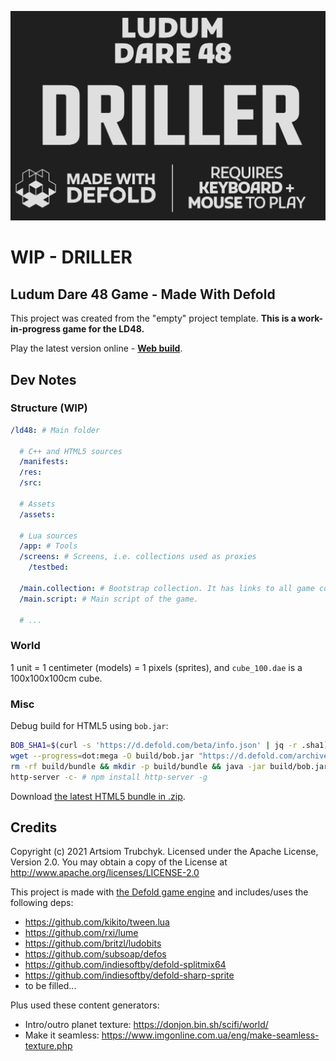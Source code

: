 ![Cover](ld48/res/web/loader_cover.png)

# WIP - DRILLER

## Ludum Dare 48 Game - Made With Defold

This project was created from the "empty" project template. **This is a work-in-progress game for the LD48.**

Play the latest version online - [**Web build**](https://aglitchman.github.io/defold-ld48-game/).

## Dev Notes

### Structure (WIP)

```yaml
/ld48: # Main folder

  # C++ and HTML5 sources
  /manifests:
  /res:
  /src:

  # Assets
  /assets:

  # Lua sources
  /app: # Tools
  /screens: # Screens, i.e. collections used as proxies
    /testbed:

  /main.collection: # Bootstrap collection. It has links to all game collections and content
  /main.script: # Main script of the game.

  # ...
```

### World

1 unit = 1 centimeter (models) = 1 pixels (sprites), and `cube_100.dae` is a 100x100x100cm cube.

### Misc

Debug build for HTML5 using `bob.jar`:
```bash
BOB_SHA1=$(curl -s 'https://d.defold.com/beta/info.json' | jq -r .sha1)
wget --progress=dot:mega -O build/bob.jar "https://d.defold.com/archive/${BOB_SHA1}/bob/bob.jar"
rm -rf build/bundle && mkdir -p build/bundle && java -jar build/bob.jar --email foo@bar.com --auth 12345 --texture-compression true --bundle-output build/bundle/js-web --build-report-html build/bundle/report.html --platform js-web --variant debug --archive distclean resolve build bundle
http-server -c- # npm install http-server -g
```

Download [the latest HTML5 bundle in .zip](https://github.com/aglitchman/defold-ld48-game/archive/refs/heads/gh-pages.zip).

## Credits

Copyright (c) 2021 Artsiom Trubchyk. Licensed under the Apache License, Version 2.0. You may obtain a copy of the License at http://www.apache.org/licenses/LICENSE-2.0

This project is made with [the Defold game engine](https://www.defold.com/) and includes/uses the following deps:
- https://github.com/kikito/tween.lua
- https://github.com/rxi/lume
- https://github.com/britzl/ludobits
- https://github.com/subsoap/defos
- https://github.com/indiesoftby/defold-splitmix64
- https://github.com/indiesoftby/defold-sharp-sprite
- to be filled...

Plus used these content generators:
- Intro/outro planet texture: https://donjon.bin.sh/scifi/world/
- Make it seamless: https://www.imgonline.com.ua/eng/make-seamless-texture.php
